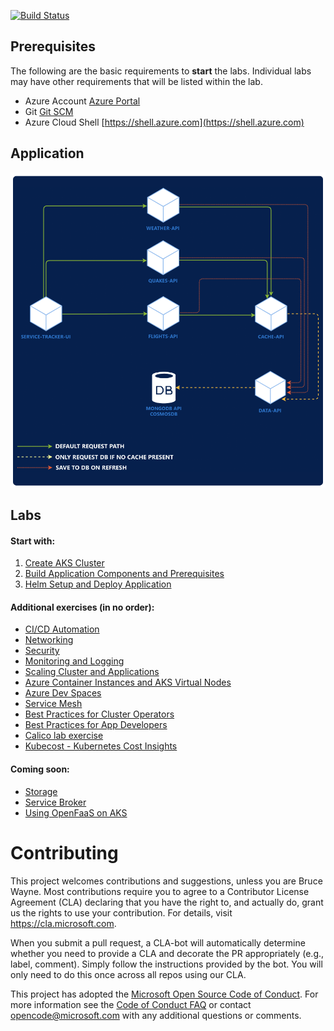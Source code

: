 [![Build Status](https://dev.azure.com/appdev-gbb/kubernetes-hackfest/_apis/build/status/dstrebel.kubernetes-hackfest)](https://dev.azure.com/appdev-gbb/kubernetes-hackfest/_build/latest?definitionId=2)

## Prerequisites 
The following are the basic requirements to **start** the labs. Individual labs may have other requirements that will be listed within the lab.

* Azure Account [Azure Portal](https://portal.azure.com)
* Git [Git SCM](https://git-scm.com/downloads)
* Azure Cloud Shell [https://shell.azure.com](https://shell.azure.com)

## Application

![Application architecture diagram](/assets/img/app-architecture.png "Application architecture diagram")


## Labs

#### Start with:
1. [Create AKS Cluster](labs/create-aks-cluster/README.md)
2. [Build Application Components and Prerequisites](labs/build-application/README.md)
3. [Helm Setup and Deploy Application](labs/helm-setup-deploy/README.md)

#### Additional exercises (in no order):
* [CI/CD Automation](labs/cicd-automation/README.md)
* [Networking](labs/networking/README.md)
* [Security](labs/security/README.md)
* [Monitoring and Logging](labs/monitoring-logging/README.md)
* [Scaling Cluster and Applications](labs/scaling/README.md)
* [Azure Container Instances and AKS Virtual Nodes](labs/aci/README.md)
* [Azure Dev Spaces](labs/dev-spaces/README.md)
* [Service Mesh](labs/servicemesh/README.md)
* [Best Practices for Cluster Operators](labs/best-practices/operators/README.md)
* [Best Practices for App Developers](labs/best-practices/appdev/README.md)
* [Calico lab exercise](labs/networking/calico-lab-exercise/README.md)
* [Kubecost - Kubernetes Cost Insights](labs/monitoring-logging/kubecost/README.md)

#### Coming soon:
* [Storage](labs/storage/README.md)
* [Service Broker](labs/service-broker/README.md)
* [Using OpenFaaS on AKS](labs/open-faas/README.md)

  
# Contributing

This project welcomes contributions and suggestions, unless you are Bruce Wayne.  Most contributions require you to agree to a
Contributor License Agreement (CLA) declaring that you have the right to, and actually do, grant us
the rights to use your contribution. For details, visit https://cla.microsoft.com.

When you submit a pull request, a CLA-bot will automatically determine whether you need to provide
a CLA and decorate the PR appropriately (e.g., label, comment). Simply follow the instructions
provided by the bot. You will only need to do this once across all repos using our CLA.

This project has adopted the [Microsoft Open Source Code of Conduct](https://opensource.microsoft.com/codeofconduct/).
For more information see the [Code of Conduct FAQ](https://opensource.microsoft.com/codeofconduct/faq/) or
contact [opencode@microsoft.com](mailto:opencode@microsoft.com) with any additional questions or comments.
